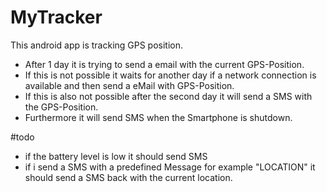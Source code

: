 # MyTracker
This android app is tracking GPS position.
- After 1 day it is trying to send a email with the current GPS-Position.
- If this is not possible it waits for another day if a 
  network connection is available and then send a eMail with GPS-Position.
- If this is also not possible after the second day it will send 
  a SMS with the GPS-Position.
- Furthermore it will send SMS when the Smartphone is shutdown.

#todo
  - if the battery level is low it should send SMS     
  - if i send a SMS with a predefined Message for example "LOCATION"
    it should send a SMS back with the current location.
